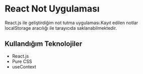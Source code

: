# React Not Uygulaması
React.js ile geliştirdiğim not tutma uygulaması.Kayıt edilen notlar localStorage aracılığı ile tarayıcıda saklanabilmektedir.

## Kullandığım Teknolojiler
* React.js
* Pure CSS
* useContext


